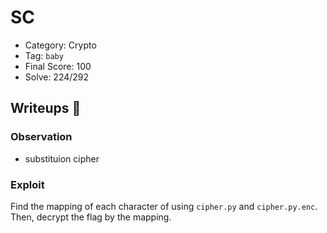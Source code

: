 # SC
- Category: Crypto
- Tag: `baby`
- Final Score: 100
- Solve: 224/292

## Writeups :eyes:
### Observation
- substituion cipher

### Exploit

Find the mapping of each character of using `cipher.py` and `cipher.py.enc`. Then, decrypt the flag by the mapping.